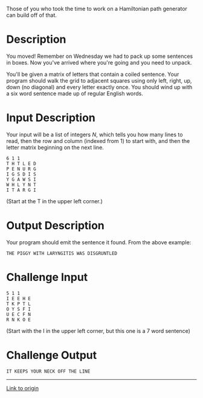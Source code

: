 Those of you who took the time to work on a Hamiltonian path generator can build off of that. 

# Description

You moved! Remember on Wednesday we had to pack up some sentences in boxes. Now you've arrived where you're going and you need to unpack.

You'll be given a matrix of letters that contain a coiled sentence. Your program should walk the grid to adjacent squares using only left, right, up, down (no diagonal) and every letter exactly once. You should wind up with a six word sentence made up of regular English words.

# Input Description

Your input will be a list of integers *N*, which tells you how many lines to read, then the row and column (indexed from 1) to start with, and then the letter matrix beginning on the next line.  

	6 1 1
	T H T L E D 
	P E N U R G
	I G S D I S
	Y G A W S I 
	W H L Y N T
	I T A R G I
		
(Start at the T in the upper left corner.)
		

# Output Description

Your program should emit the sentence it found. From the above example:

    THE PIGGY WITH LARYNGITIS WAS DISGRUNTLED

# Challenge Input

    5 1 1
    I E E H E
    T K P T L
    O Y S F I 
    U E C F N
    R N K O E

(Start with the I in the upper left corner, but this one is a 7 word sentence)

# Challenge Output

    IT KEEPS YOUR NECK OFF THE LINE

---

[Link to origin](https://www.reddit.com/r/dailyprogrammer/322hh0)